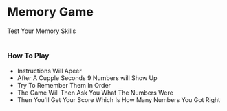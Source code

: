 # Memory Game

Test Your Memory Skills
#
### How To Play
* Instructions Will Apeer
* After A Cupple Seconds 9 Numbers will Show Up
* Try To Remember Them In Order
* The Game Will Then Ask You What The Numbers Were
* Then You'll Get Your Score Which Is How Many Numbers You Got Right
